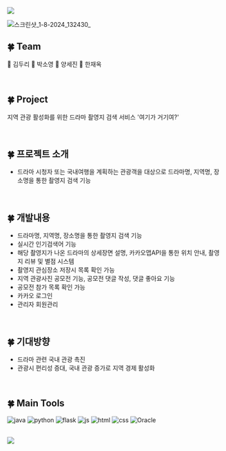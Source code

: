<img src="https://capsule-render.vercel.app/api?type=waving&color=FFEEB9&height=150&section=header&text=dooRiBurn&fontSize=50" />

![스크린샷_1-8-2024_132430_](https://github.com/user-attachments/assets/78527cb2-d338-4fca-ac3a-084390a3ac55)



## 🍀 Team
🤍 김두리
🤍 박소영
🤍 양세진
🤍 한재옥

<br>
 
## 🍀 Project
지역 관광 활성화를 위한 드라마 촬영지 검색 서비스 '여기가 거기여?'

<br>

## 🍀 프로젝트 소개  
- 드라마 시청자 또는 국내여행을 계획하는 관광객을 대상으로 드라마명, 지역명, 장소명을 통한 촬영지 검색 기능

<br>

## 🍀 개발내용
- 드라마명, 지역명, 장소명을 통한 촬영지 검색 기능
- 실시간 인기검색어 기능
- 해당 촬영지가 나온 드라마의 상세장면 설명, 카카오맵API을 통한 위치 안내, 촬영지 리뷰 및 별점 시스템
- 촬영지 관심장소 저장시 목록 확인 가능
- 지역 관광사진 공모전 기능, 공모전 댓글 작성, 댓글 좋아요 기능
- 공모전 참가 목록 확인 가능
- 카카오 로그인
- 관리자 회원관리
   
<br>

## 🍀 기대방향
- 드라마 관련 국내 관광 촉진
- 관광시 편리성 증대, 국내 관광 증가로 지역 경제 활성화  

<br> 

## 🍀 Main Tools
![java](https://img.shields.io/badge/Java-ED8B00?style=for-the-badge&logo=openjdk&logoColor=white) ![python](https://img.shields.io/badge/Python-14354C?style=for-the-badge&logo=python&logoColor=white) ![flask](https://img.shields.io/badge/Flask-000000?style=for-the-badge&logo=flask&logoColor=white) ![js](https://img.shields.io/badge/JavaScript-F7DF1E?style=for-the-badge&logo=JavaScript&logoColor=white) 
![html](https://img.shields.io/badge/HTML-239120?style=for-the-badge&logo=html5&logoColor=white)
![css](https://img.shields.io/badge/CSS-239120?&style=for-the-badge&logo=css3&logoColor=white) ![Oracle](https://img.shields.io/badge/Oracle-F80000?style=for-the-badge&logo=oracle&logoColor=black)

<br>

 
<img src="https://capsule-render.vercel.app/api?type=waving&color=FFEEB9&height=150&section=footer" /> 
